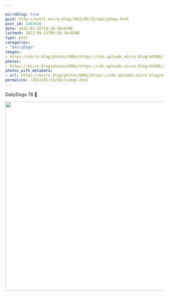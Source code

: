 ```yaml
---

microblog: true
guid: http://matti.micro.blog/2022/01/15/dailydogo.html
post_id: 1487638
date: 2022-01-15T19:20:36+0200
lastmod: 2022-09-12T09:58:34+0200
type: post
categories:
- "DailyDogo"
images:
- https://micro.blog/photos/600x/https://cdn.uploads.micro.blog/44388/2022/5f49881d43.jpg
photos:
- https://micro.blog/photos/600x/https://cdn.uploads.micro.blog/44388/2022/5f49881d43.jpg
photos_with_metadata:
- url: https://micro.blog/photos/600x/https://cdn.uploads.micro.blog/44388/2022/5f49881d43.jpg
permalink: /2022/01/15/dailydogo.html
---
```

DailyDogo 78 🐶

<img src="/media/uploads/2022/5f49881d43.jpg" width="600" height="600" alt="" />
